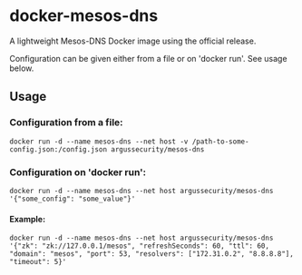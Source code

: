 # docker-mesos-dns

A lightweight Mesos-DNS Docker image using the official release.

Configuration can be given either from a file or on 'docker run'. See usage below.

## Usage

### Configuration from a file:

`docker run -d --name mesos-dns --net host -v /path-to-some-config.json:/config.json argussecurity/mesos-dns`

### Configuration on 'docker run':

`docker run -d --name mesos-dns --net host argussecurity/mesos-dns '{"some_config": "some_value"}'`

#### Example:

`docker run -d --name mesos-dns --net host argussecurity/mesos-dns '{"zk": "zk://127.0.0.1/mesos", "refreshSeconds": 60, "ttl": 60, "domain": "mesos", "port": 53, "resolvers": ["172.31.0.2", "8.8.8.8"], "timeout": 5}'`
